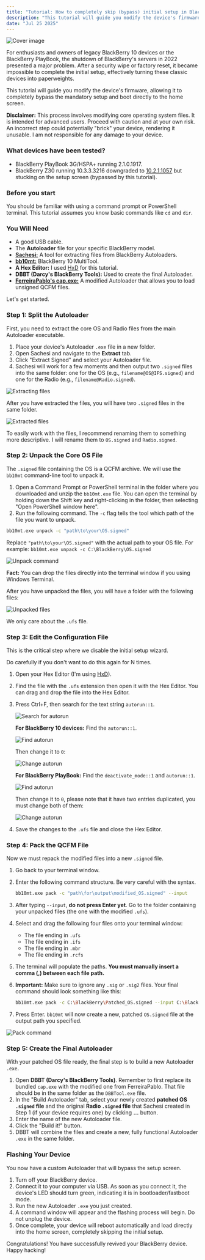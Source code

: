 ```yaml
---
title: "Tutorial: How to completely skip (bypass) initial setup in BlackBerry OS (10/Tablet OS)"
description: "This tutorial will guide you modify the device's firmware, allowing it to completely bypass the mandatory setup and boot directly to the home screen."
date: "Jul 25 2025"
---
```


![Cover image](./top.jpg)

For enthusiasts and owners of legacy BlackBerry 10 devices or the BlackBerry PlayBook, the shutdown of BlackBerry's servers in 2022 presented a major problem. After a security wipe or factory reset, it became impossible to complete the initial setup, effectively turning these classic devices into paperweights.

This tutorial will guide you modify the device's firmware, allowing it to completely bypass the mandatory setup and boot directly to the home screen.

**Disclaimer:** This process involves modifying core operating system files. It is intended for advanced users. Proceed with caution and at your own risk. An incorrect step could potentially "brick" your device, rendering it unusable. I am not responsible for any damage to your device.

### What devices have been tested?

- BlackBerry PlayBook 3G/HSPA+ running 2.1.0.1917.
- BlackBerry Z30 running 10.3.3.3216 downgraded to [10.2.1.1057](https://web.archive.org/web/20131115133006/http://downloads-us.blackberry.com/upr/developers/downloads/Autoload-STA100-2-10.2.1.1057.exe) but stucking on the setup screen (bypassed by this tutorial).

### Before you start

You should be familiar with using a command prompt or PowerShell terminal. This tutorial assumes you know basic commands like `cd` and `dir`.

### You Will Need

- A good USB cable.
- The **Autoloader** file for your specific BlackBerry model.
- [**Sachesi:**](https://github.com/xsacha/Sachesi) A tool for extracting files from BlackBerry Autoloaders.
- [**bb10mt:**](https://bb10.root.sx/bb10mt.zip) BlackBerry 10 MultiTool.
- **A Hex Editor:** I used [HxD](https://mh-nexus.de/en/hxd/) for this tutorial.
- **DBBT (Darcy's BlackBerry Tools):** Used to create the final Autoloader.
- [**FerreiraPablo's cap.exe:**](https://github.com/FerreiraPablo/BlackberrySystemPacker/blob/main/cap.exe) A modified Autoloader that allows you to load unsigned QCFM files.

Let's get started.

### Step 1: Split the Autoloader

First, you need to extract the core OS and Radio files from the main Autoloader executable.

1. Place your device's Autoloader `.exe` file in a new folder.
2. Open Sachesi and navigate to the **Extract** tab.
3. Click "Extract Signed" and select your Autoloader file.
4. Sachesi will work for a few moments and then output two `.signed` files into the same folder: one for the OS (e.g., `filename@OS@IFS.signed`) and one for the Radio (e.g., `filename@Radio.signed`).

![Extracting files](./00.png)

After you have extracted the files, you will have two `.signed` files in the same folder.

![Extracted files](./01.png)

To easily work with the files, I recommend renaming them to something more descriptive. I will rename them to `OS.signed` and `Radio.signed`.

### Step 2: Unpack the Core OS File

The `.signed` file containing the OS is a QCFM archive. We will use the `bb10mt` command-line tool to unpack it.

1. Open a Command Prompt or PowerShell terminal in the folder where you downloaded and unzip the `bb10mt.exe` file. You can open the terminal by holding down the Shift key and right-clicking in the folder, then selecting "Open PowerShell window here".
2. Run the following command. The `-c` flag tells the tool which path of the file you want to unpack.

```bash
bb10mt.exe unpack -c "path\to\your\OS.signed"
```

Replace `"path\to\your\OS.signed"` with the actual path to your OS file. For example:
`bb10mt.exe unpack -c C:\BlackBerry\OS.signed`

![Unpack command](./03.gif)

**Fact:** You can drop the files directly into the terminal window if you using Windows Terminal.

After you have unpacked the files, you will have a folder with the following files:

![Unpacked files](./04.png)

We only care about the `.ufs` file.

### Step 3: Edit the Configuration File

This is the critical step where we disable the initial setup wizard.

Do carefully if you don't want to do this again for N times.

1. Open your Hex Editor (I'm using [HxD](https://mh-nexus.de/en/hxd/)).

2. Find the file with the `.ufs` extension then open it with the Hex Editor. You can drag and drop the file into the Hex Editor.

3. Press Ctrl+F, then search for the text string `autorun::1`.

    ![Search for autorun](./05.png)

    **For BlackBerry 10 devices:** Find the `autorun::1`.

    ![Find autorun](./06.png)

    Then change it to `0`:

    ![Change autorun](./07.gif)

    **For BlackBerry PlayBook:** Find the `deactivate_mode::1` and `autorun::1`.

    ![Find autorun](./08.png)

    Then change it to `0`, please note that it have two entries duplicated, you must change both of them:

    ![Change autorun](./09.gif)

4. Save the changes to the `.ufs` file and close the Hex Editor.

### Step 4: Pack the QCFM File

Now we must repack the modified files into a new `.signed` file.

1. Go back to your terminal window.
2. Enter the following command structure. Be very careful with the syntax.

    ```bash
    bb10mt.exe pack -c "path\for\output\modified_OS.signed" --input
    ```

3. After typing ` --input `, **do not press Enter yet**. Go to the folder containing your unpacked files (the one with the modified `.ufs`).
4. Select and drag the following four files onto your terminal window:
    - The file ending in `.ufs`
    - The file ending in `.ifs`
    - The file ending in `.mbr`
    - The file ending in `.rcfs`
5. The terminal will populate the paths. **You must manually insert a comma (,) between each file path.**
6. **Important:** Make sure to ignore any `.sig` or `.sig2` files. Your final command should look something like this:

    ```bash
    bb10mt.exe pack -c C:\BlackBerry\Patched_OS.signed --input C:\BlackBerry\unpacked\OS.ufs,C:\BlackBerry\unpacked\OS.ifs,C:\BlackBerry\unpacked\OS.mbr,C:\BlackBerry\unpacked\OS.rcfs
    ```

7. Press Enter. `bb10mt` will now create a new, patched `OS.signed` file at the output path you specified.

![Pack command](./10.png)

### Step 5: Create the Final Autoloader

With your patched OS file ready, the final step is to build a new Autoloader `.exe`.

1. Open **DBBT (Darcy's BlackBerry Tools)**. Remember to first replace its bundled `cap.exe` with the modified one from FerreiraPablo. That file should be in the same folder as the `DBBTool.exe` file.
2. In the "Build Autoloader" tab, select your newly created **patched OS `.signed` file** and the original **Radio `.signed` file** that Sachesi created in Step 1 (if your device requires one) by clicking **...** button.
3. Enter the name of the new Autoloader file.
4. Click the "Build it\!" button.
5. DBBT will combine the files and create a new, fully functional Autoloader `.exe` in the same folder.

### Flashing Your Device

You now have a custom Autoloader that will bypass the setup screen.

1. Turn off your BlackBerry device.
2. Connect it to your computer via USB. As soon as you connect it, the device's LED should turn green, indicating it is in bootloader/fastboot mode.
3. Run the new Autoloader `.exe` you just created.
4. A command window will appear and the flashing process will begin. Do not unplug the device.
5. Once complete, your device will reboot automatically and load directly into the home screen, completely skipping the initial setup.

Congratulations\! You have successfully revived your BlackBerry device. Happy hacking\!
